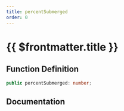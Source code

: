 ```yaml
---
title: percentSubmerged
order: 0
---
```


# {{ $frontmatter.title }}

## Function Definition

```ts
public percentSubmerged: number;
```

## Documentation

<!--@include: ./parts/percentSubmerged.md-->
